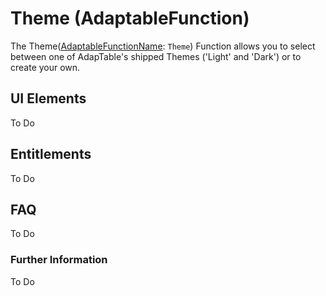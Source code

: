 # Theme (AdaptableFunction)

The Theme([AdaptableFunctionName](https://api.adaptabletools.com/modules/_src_predefinedconfig_common_types_.html#adaptablefunctionname): `Theme`) Function allows you to select between one of AdapTable's shipped Themes ('Light' and 'Dark') or to create your own.


## UI Elements
To Do

## Entitlements
To Do

## FAQ

To Do

### Further Information

To Do

